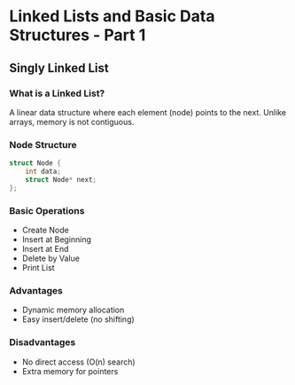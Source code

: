 # Linked Lists and Basic Data Structures - Part 1

## Singly Linked List

### What is a Linked List?
A linear data structure where each element (node) points to the next. Unlike arrays, memory is not contiguous.

### Node Structure
```c
struct Node {
    int data;
    struct Node* next;
};
```

### Basic Operations
- Create Node
- Insert at Beginning
- Insert at End
- Delete by Value
- Print List


### Advantages
- Dynamic memory allocation
- Easy insert/delete (no shifting)

### Disadvantages
- No direct access (O(n) search)
- Extra memory for pointers



